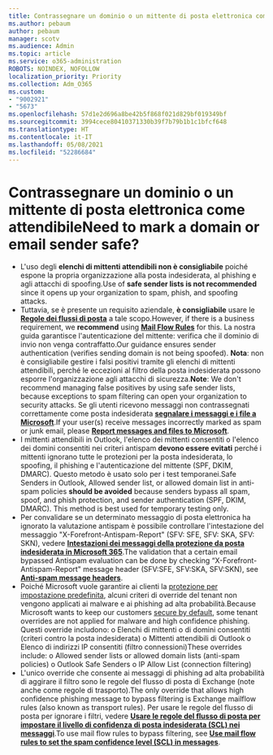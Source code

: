 ```yaml
---
title: Contrassegnare un dominio o un mittente di posta elettronica come attendibile
ms.author: pebaum
author: pebaum
manager: scotv
ms.audience: Admin
ms.topic: article
ms.service: o365-administration
ROBOTS: NOINDEX, NOFOLLOW
localization_priority: Priority
ms.collection: Adm_O365
ms.custom:
- "9002921"
- "5673"
ms.openlocfilehash: 57d1e2d696a8be42b5f868f021d829bf019349bf
ms.sourcegitcommit: 3994cece80410371330b39f7b79b1b1c1bfcf648
ms.translationtype: HT
ms.contentlocale: it-IT
ms.lasthandoff: 05/08/2021
ms.locfileid: "52286684"
---
```

# <a name="need-to-mark-a-domain-or-email-sender-safe"></a><span data-ttu-id="37cc4-102">Contrassegnare un dominio o un mittente di posta elettronica come attendibile</span><span class="sxs-lookup"><span data-stu-id="37cc4-102">Need to mark a domain or email sender safe?</span></span>

- <span data-ttu-id="37cc4-103">L'uso degli **elenchi di mittenti attendibili non è consigliabile** poiché espone la propria organizzazione alla posta indesiderata, al phishing e agli attacchi di spoofing.</span><span class="sxs-lookup"><span data-stu-id="37cc4-103">Use of **safe sender lists is not recommended** since it opens up your organization to spam, phish, and spoofing attacks.</span></span>
- <span data-ttu-id="37cc4-104">Tuttavia, se è presente un requisito aziendale, **è consigliabile** usare le **[Regole dei flussi di posta](https://docs.microsoft.com/microsoft-365/security/office-365-security/create-safe-sender-lists-in-office-365?view=o365-worldwide#recommended-use-mail-flow-rules)** a tale scopo.</span><span class="sxs-lookup"><span data-stu-id="37cc4-104">However, if there is a business requirement, we **recommend** using **[Mail Flow Rules](https://docs.microsoft.com/microsoft-365/security/office-365-security/create-safe-sender-lists-in-office-365?view=o365-worldwide#recommended-use-mail-flow-rules)** for this.</span></span> <span data-ttu-id="37cc4-105">La nostra guida garantisce l'autenticazione del mittente: verifica che il dominio di invio non venga contraffatto.</span><span class="sxs-lookup"><span data-stu-id="37cc4-105">Our guidance ensures sender authentication (verifies sending domain is not being spoofed).</span></span> <span data-ttu-id="37cc4-106">**Nota**: non è consigliabile gestire i falsi positivi tramite gli elenchi di mittenti attendibili, perché le eccezioni al filtro della posta indesiderata possono esporre l'organizzazione agli attacchi di sicurezza.</span><span class="sxs-lookup"><span data-stu-id="37cc4-106">**Note**: We don't recommend managing false positives by using safe sender lists, because exceptions to spam filtering can open your organization to security attacks.</span></span> <span data-ttu-id="37cc4-107">Se gli utenti ricevono messaggi non contrassegnati correttamente come posta indesiderata **[segnalare i messaggi e i file a Microsoft](https://protection.office.com/reportsubmission)**.</span><span class="sxs-lookup"><span data-stu-id="37cc4-107">If your user(s) receive messages incorrectly marked as spam or junk email, please **[Report messages and files to Microsoft](https://protection.office.com/reportsubmission)**.</span></span>
- <span data-ttu-id="37cc4-p102">I mittenti attendibili in Outlook, l'elenco dei mittenti consentiti o l'elenco dei domini consentiti nei criteri antispam **devono essere evitati** perché i mittenti ignorano tutte le protezioni per la posta indesiderata, lo spoofing, il phishing e l'autenticazione del mittente (SPF, DKIM, DMARC). Questo metodo è usato solo per i test temporanei.</span><span class="sxs-lookup"><span data-stu-id="37cc4-p102">Safe Senders in Outlook, Allowed sender list, or allowed domain list in anti-spam policies **should be avoided** because senders bypass all spam, spoof, and phish protection, and sender authentication (SPF, DKIM, DMARC). This method is best used for temporary testing only.</span></span>
- <span data-ttu-id="37cc4-110">Per convalidare se un determinato messaggio di posta elettronica ha ignorato la valutazione antispam è possibile controllare l'intestazione del messaggio "X-Forefront-Antispam-Report" (SFV: SFE, SFV: SKA, SFV: SKN), vedere **[Intestazioni dei messaggi della protezione da posta indesiderata in Microsoft 365](https://docs.microsoft.com/microsoft-365/security/office-365-security/anti-spam-message-headers)**.</span><span class="sxs-lookup"><span data-stu-id="37cc4-110">The validation that a certain email bypassed Antispam evaluation can be done by checking “X-Forefront-Antispam-Report" message header (SFV:SFE, SFV:SKA, SFV:SKN), see **[Anti-spam message headers](https://docs.microsoft.com/microsoft-365/security/office-365-security/anti-spam-message-headers)**.</span></span>
- <span data-ttu-id="37cc4-111">Poiché Microsoft vuole garantire ai clienti la [protezione per impostazione predefinita](https://docs.microsoft.com/microsoft-365/security/office-365-security/secure-by-default#exceptions), alcuni criteri di override del tenant non vengono applicati ai malware e ai phishing ad alta probabilità.</span><span class="sxs-lookup"><span data-stu-id="37cc4-111">Because Microsoft wants to keep our customers [secure by default](https://docs.microsoft.com/microsoft-365/security/office-365-security/secure-by-default#exceptions), some tenant overrides are not applied for malware and high confidence phishing.</span></span> <span data-ttu-id="37cc4-112">Questi override includono: o   Elenchi di mittenti o di domini consentiti (criteri contro la posta indesiderata) o   Mittenti attendibili di Outlook o   Elenco di indirizzi IP consentiti (filtro connessioni)</span><span class="sxs-lookup"><span data-stu-id="37cc4-112">These overrides include: o   Allowed sender lists or allowed domain lists (anti-spam policies) o   Outlook Safe Senders o   IP Allow List (connection filtering)</span></span> 
- <span data-ttu-id="37cc4-113">L'unico override che consente ai messaggi di phishing ad alta probabilità di aggirare il filtro sono le regole del flusso di posta di Exchange (note anche come regole di trasporto).</span><span class="sxs-lookup"><span data-stu-id="37cc4-113">The only override that allows high confidence phishing message to bypass filtering is Exchange mailflow rules (also known as transport rules).</span></span> <span data-ttu-id="37cc4-114">Per usare le regole del flusso di posta per ignorare i filtri, vedere **[Usare le regole del flusso di posta per impostare il livello di confidenza di posta indesiderata (SCL) nei messaggi](https://docs.microsoft.com/microsoft-365/security/office-365-security/use-mail-flow-rules-to-set-the-spam-confidence-level-scl-in-messages)**.</span><span class="sxs-lookup"><span data-stu-id="37cc4-114">To use mail flow rules to bypass filtering, see **[Use mail flow rules to set the spam confidence level (SCL) in messages](https://docs.microsoft.com/microsoft-365/security/office-365-security/use-mail-flow-rules-to-set-the-spam-confidence-level-scl-in-messages)**.</span></span>